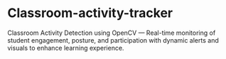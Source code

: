# Classroom-activity-tracker
Classroom Activity Detection using OpenCV — Real-time monitoring of student engagement, posture, and participation with dynamic alerts and visuals to enhance learning experience.
